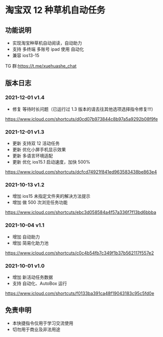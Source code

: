 # 淘宝双 12 种草机自动任务

## 功能说明

- 实现淘宝种草机自动阅读，自动助力
- 支持 多终端 多账号 ipad 使用 自动化
- 兼容 ios13-15

TG 群:https://t.me/xuehuashe_chat

## 版本日志

### 2021-12-01 v1.4

- 修复 等待时长问题（已运行过 1.3 版本的请去往其他选项选择指令修复!!!）

https://www.icloud.com/shortcuts/d0cd07b973844c8b97a5a9292b08f9fe

### 2021-12-01 v1.3

- 更新 支持双 12 活动任务
- 更新 优化小屏手机显示效果
- 更新 多语言环境适配
- 更新 优化 ios15.1 启动速度，加快 500%

https://www.icloud.com/shortcuts/dcfcd74921f841ed963583438be863e4

### 2021-10-13 v1.2

- 增加 ios15 未指定文件夹的解决方法提示
- 增加 做 500 次浏览任务功能

https://www.icloud.com/shortcuts/ebc3d058584a4f57a336f7f13bd6bbba

### 2021-10-04 v1.1

- 增加 自动助力
- 增加 简易化助力池

https://www.icloud.com/shortcuts/c0c4b54fb7c349f1b37b562117f557e2

### 2021-10-01 v1.0

- 增加 新活动任务数据
- 支持 自动化、AutoBox 运行

https://www.icloud.com/shortcuts/f0133ba391ca48f19043183c95c5fd0e

## 免责申明

- 本快捷指令仅用于学习交流使用
- 切勿用于商业及非法用途
